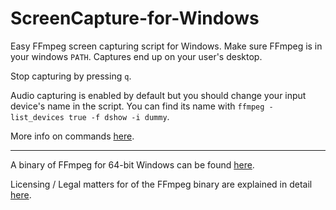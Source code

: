 # ScreenCapture-for-Windows

Easy FFmpeg screen capturing script for Windows. Make sure FFmpeg is in your windows `PATH`. Captures end up on your user's desktop.

Stop capturing by pressing `q`.

Audio capturing is enabled by default but you should change your input device's name in the script. You can find its name with `ffmpeg -list_devices true -f dshow -i dummy`.

More info on commands [here](https://trac.ffmpeg.org/wiki/Capture/Desktop).

---

A binary of FFmpeg  for 64-bit Windows can be found [here](https://ffmpeg.zeranoe.com/builds/win64/static/ffmpeg-4.1.3-win64-static.zip).

Licensing / Legal matters for of the FFmpeg binary are explained in detail [here](https://ffmpeg.org/legal.html).
